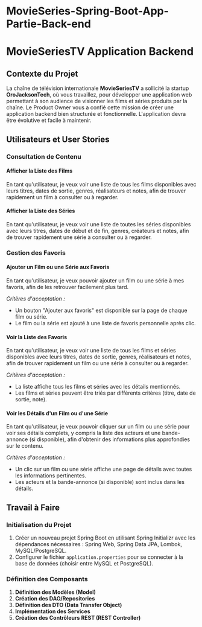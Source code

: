 # MovieSeries-Spring-Boot-App-Partie-Back-end

# MovieSeriesTV Application Backend

## Contexte du Projet
La chaîne de télévision internationale **MovieSeriesTV** a sollicité la startup **OroJacksonTech**, où vous travaillez, pour développer une application web permettant à son audience de visionner les films et séries produits par la chaîne. Le Product Owner vous a confié cette mission de créer une application backend bien structurée et fonctionnelle. L'application devra être évolutive et facile à maintenir.

## Utilisateurs et User Stories

### Consultation de Contenu

#### Afficher la Liste des Films
En tant qu'utilisateur, je veux voir une liste de tous les films disponibles avec leurs titres, dates de sortie, genres, réalisateurs et notes, afin de trouver rapidement un film à consulter ou à regarder.

#### Afficher la Liste des Séries
En tant qu'utilisateur, je veux voir une liste de toutes les séries disponibles avec leurs titres, dates de début et de fin, genres, créateurs et notes, afin de trouver rapidement une série à consulter ou à regarder.

### Gestion des Favoris

#### Ajouter un Film ou une Série aux Favoris
En tant qu'utilisateur, je veux pouvoir ajouter un film ou une série à mes favoris, afin de les retrouver facilement plus tard.

*Critères d'acceptation :*
- Un bouton "Ajouter aux favoris" est disponible sur la page de chaque film ou série.
- Le film ou la série est ajouté à une liste de favoris personnelle après clic.

#### Voir la Liste des Favoris
En tant qu'utilisateur, je veux voir une liste de tous les films et séries disponibles avec leurs titres, dates de sortie, genres, réalisateurs et notes, afin de trouver rapidement un film ou une série à consulter ou à regarder.

*Critères d'acceptation :*
- La liste affiche tous les films et séries avec les détails mentionnés.
- Les films et séries peuvent être triés par différents critères (titre, date de sortie, note).

#### Voir les Détails d'un Film ou d'une Série
En tant qu'utilisateur, je veux pouvoir cliquer sur un film ou une série pour voir ses détails complets, y compris la liste des acteurs et une bande-annonce (si disponible), afin d'obtenir des informations plus approfondies sur le contenu.

*Critères d'acceptation :*
- Un clic sur un film ou une série affiche une page de détails avec toutes les informations pertinentes.
- Les acteurs et la bande-annonce (si disponible) sont inclus dans les détails.

## Travail à Faire

### Initialisation du Projet
1. Créer un nouveau projet Spring Boot en utilisant Spring Initializr avec les dépendances nécessaires : Spring Web, Spring Data JPA, Lombok, MySQL/PostgreSQL.
2. Configurer le fichier `application.properties` pour se connecter à la base de données (choisir entre MySQL et PostgreSQL).

### Définition des Composants

1. **Définition des Modèles (Model)**
2. **Création des DAO/Repositories**
3. **Définition des DTO (Data Transfer Object)**
4. **Implémentation des Services**
5. **Création des Contrôleurs REST (REST Controller)**
